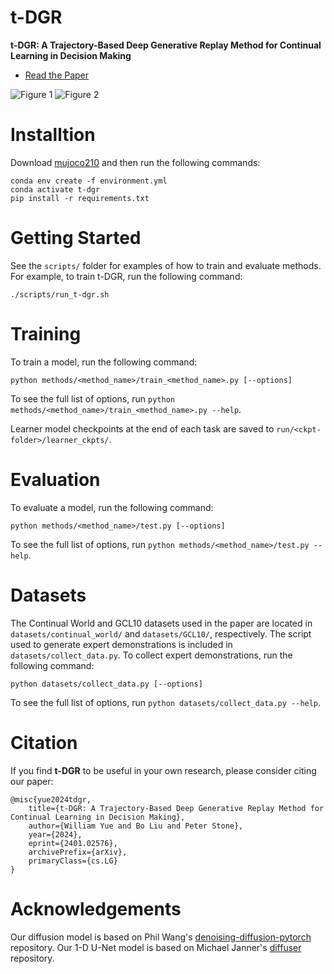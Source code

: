 # t-DGR
**t-DGR: A Trajectory-Based Deep Generative Replay Method for Continual Learning in Decision Making**
- [Read the Paper](https://arxiv.org/abs/2401.02576)

![Figure 1](images/Fig1.svg)
![Figure 2](images/DGR.svg)

# Installtion
Download [mujoco210](https://github.com/openai/mujoco-py) and then run the following commands:
```shell
conda env create -f environment.yml
conda activate t-dgr
pip install -r requirements.txt
```

# Getting Started

See the `scripts/` folder for examples of how to train and evaluate methods. For example, to train t-DGR, run the following command:

```shell
./scripts/run_t-dgr.sh
```

# Training
To train a model, run the following command:

```shell
python methods/<method_name>/train_<method_name>.py [--options]
```

To see the full list of options, run `python methods/<method_name>/train_<method_name>.py --help`.

Learner model checkpoints at the end of each task are saved to `run/<ckpt-folder>/learner_ckpts/`.

# Evaluation

To evaluate a model, run the following command:

```shell
python methods/<method_name>/test.py [--options]
```

To see the full list of options, run `python methods/<method_name>/test.py --help`.

# Datasets

The Continual World and GCL10 datasets used in the paper are located in `datasets/continual_world/` and `datasets/GCL10/`, respectively. The script used to generate expert demonstrations is included in `datasets/collect_data.py`. To collect expert demonstrations, run the following command:

```shell
python datasets/collect_data.py [--options]
```

To see the full list of options, run `python datasets/collect_data.py --help`.

# Citation
If you find **t-DGR** to be useful in your own research, please consider citing our paper:

```
@misc{yue2024tdgr,
    title={t-DGR: A Trajectory-Based Deep Generative Replay Method for Continual Learning in Decision Making}, 
    author={William Yue and Bo Liu and Peter Stone},
    year={2024},
    eprint={2401.02576},
    archivePrefix={arXiv},
    primaryClass={cs.LG}
}
```

# Acknowledgements
Our diffusion model is based on Phil Wang's [denoising-diffusion-pytorch](https://github.com/lucidrains/denoising-diffusion-pytorch) repository. Our 1-D U-Net model is based on Michael Janner's [diffuser](https://github.com/jannerm/diffuser) repository.